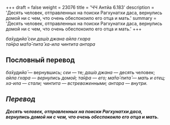 +++
draft = false
weight = 23076
title = 'ЧЧ Антйа 6.183'
description = 'Десять человек, отправленных на поиски Рагхунатхи даса, вернулись домой ни с чем, что очень обеспокоило его отца и мать.'
summary = 'Десять человек, отправленных на поиски Рагхунатхи даса, вернулись домой ни с чем, что очень обеспокоило его отца и мать.'
+++

_ба̄худ̣ийа̄ сеи даш́а джана а̄ила гхара  
та̄н̇ра ма̄та̄-пита̄ ха-ила чинтита антара_

## Пословный перевод

_ба̄худ̣ийа̄_ — вернувшись; _сеи_ — те; _даш́а_ _джана_ — десять человек; _а̄ила</em>_ _<em>гхара_ — вернулись домой; _та̄н̇ра_ — его; _ма̄та̄_\-_пита̄_ — мать и отец; _ха_\-_ила_ — стали; _чинтита_ — встревоженными; _антара_ — внутри.

## Перевод

**Десять человек, отправленных на поиски Рагхунатхи даса, вернулись домой ни с чем, что очень обеспокоило его отца и мать.**
